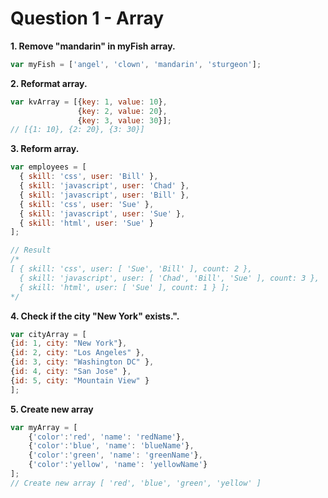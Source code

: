 # Question 1 - Array


**1. Remove "mandarin" in myFish array.**

```js
var myFish = ['angel', 'clown', 'mandarin', 'sturgeon'];
```

**2. Reformat array.**
```js
var kvArray = [{key: 1, value: 10}, 
               {key: 2, value: 20}, 
               {key: 3, value: 30}];
// [{1: 10}, {2: 20}, {3: 30}]
```

**3. Reform array.** 

```js
var employees = [
  { skill: 'css', user: 'Bill' },
  { skill: 'javascript', user: 'Chad' },
  { skill: 'javascript', user: 'Bill' },
  { skill: 'css', user: 'Sue' },
  { skill: 'javascript', user: 'Sue' },
  { skill: 'html', user: 'Sue' }
];

// Result
/*
[ { skill: 'css', user: [ 'Sue', 'Bill' ], count: 2 },
  { skill: 'javascript', user: [ 'Chad', 'Bill', 'Sue' ], count: 3 },
  { skill: 'html', user: [ 'Sue' ], count: 1 } ];
*/
```


**4. Check if the city "New York" exists.".**

```js
var cityArray = [
{id: 1, city: "New York"},
{id: 2, city: "Los Angeles" },
{id: 3, city: "Washington DC" },
{id: 4, city: "San Jose" },
{id: 5, city: "Mountain View" }
];	
```

**5. Create new array**  
```js
var myArray = [
	{'color':'red', 'name': 'redName'},
	{'color':'blue', 'name': 'blueName'},
	{'color':'green', 'name': 'greenName'},
	{'color':'yellow', 'name': 'yellowName'}
];
// Create new array [ 'red', 'blue', 'green', 'yellow' ]
```

